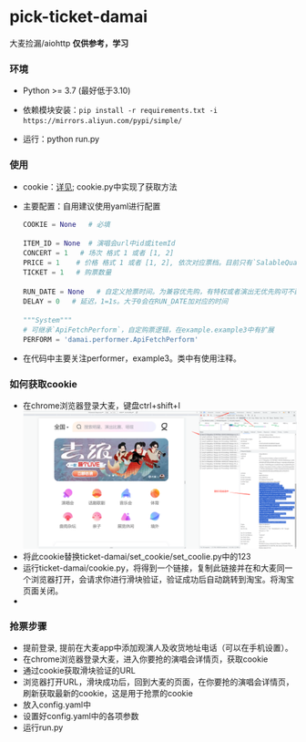 # pick-ticket-damai

大麦捡漏/aiohttp  **仅供参考，学习**

### 环境

- Python >= 3.7 (最好低于3.10)

- 依赖模块安装：```pip install -r requirements.txt -i https://mirrors.aliyun.com/pypi/simple/```
- 运行：python run.py 

### 使用
- cookie：[详见](https://github.com/lktlktlkt/ticket-damai/issues/15);
     cookie.py中实现了获取方法

- 主要配置：自用建议使用yaml进行配置

    ```python
    COOKIE = None   # 必填
  
    ITEM_ID = None  # 演唱会url中id或itemId
    CONCERT = 1   # 场次 格式 1 或者 [1, 2]
    PRICE = 1    # 价格 格式 1 或者 [1, 2], 依次对应票档。目前只有`SalableQuantity`类支持list，否则值为下标0
    TICKET = 1   # 购票数量
    
    RUN_DATE = None   # 自定义抢票时间。为兼容优先购，有特权或者演出无优先购可不配置，格式：20230619122100
    DELAY = 0   # 延迟，1=1s。大于0会在RUN_DATE加对应的时间
    
    """System"""
    # 可继承`ApiFetchPerform`，自定购票逻辑，在example.example3中有扩展
    PERFORM = 'damai.performer.ApiFetchPerform'
    ```

- 在代码中主要关注performer，example3。类中有使用注释。

### 如何获取cookie
- 在chrome浏览器登录大麦，键盘ctrl+shift+I![img.png](img.png)
- 将此cookie替换ticket-damai/set_cookie/set_coolie.py中的123
- 运行ticket-damai/cookie.py，将得到一个链接，复制此链接并在和大麦同一个浏览器打开，会请求你进行滑块验证，验证成功后自动跳转到淘宝。将淘宝页面关闭。
-
### 抢票步骤
- 提前登录, 提前在大麦app中添加观演人及收货地址电话（可以在手机设置）。
- 在chrome浏览器登录大麦，进入你要抢的演唱会详情页，获取cookie
- 通过cookie获取滑块验证的URL
- 浏览器打开URL，滑块成功后，回到大麦的页面，在你要抢的演唱会详情页，刷新获取最新的cookie，这是用于抢票的cookie
- 放入config.yaml中
- 设置好config.yaml中的各项参数
- 运行run.py
